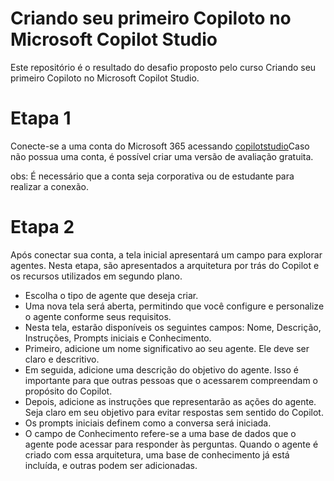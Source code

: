 # Criando seu primeiro Copiloto no Microsoft Copilot Studio
Este repositório é o resultado do desafio proposto pelo curso Criando seu primeiro Copiloto no Microsoft Copilot Studio.
# Etapa 1
Conecte-se a uma conta do Microsoft 365 acessando [copilotstudio](copilotstudio.microsoft.com)Caso não possua uma conta, é possível criar uma versão de avaliação gratuita.


obs: É necessário que a conta seja corporativa ou de estudante para realizar a conexão.

# Etapa 2

Após conectar sua conta, a tela inicial apresentará um campo para explorar agentes. Nesta etapa, são apresentados a arquitetura por trás do Copilot e os recursos utilizados em segundo plano.


  - Escolha o tipo de agente que deseja criar.
  - Uma nova tela será aberta, permitindo que você configure e personalize o agente conforme seus requisitos.
  - Nesta tela, estarão disponíveis os seguintes campos: Nome, Descrição, Instruções, Prompts iniciais e Conhecimento.
  - Primeiro, adicione um nome significativo ao seu agente. Ele deve ser claro e descritivo.
  - Em seguida, adicione uma descrição do objetivo do agente. Isso é importante para que outras pessoas que o acessarem compreendam o propósito do Copilot.
  - Depois, adicione as instruções que representarão as ações do agente. Seja claro em seu objetivo para evitar respostas sem sentido do Copilot.
  - Os prompts iniciais definem como a conversa será iniciada.
  - O campo de Conhecimento refere-se a uma base de dados que o agente pode acessar para responder às perguntas. Quando o agente é criado com essa arquitetura, uma base de conhecimento já está incluída, e outras podem ser adicionadas.
